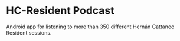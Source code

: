 # HC-Resident Podcast

Android app for listening to more than 350 different Hernán Cattaneo Resident sessions.
